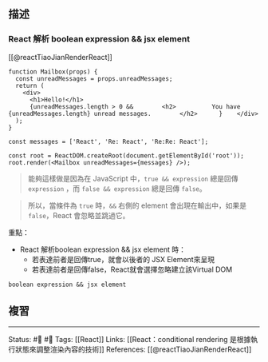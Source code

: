 ## 描述
### React 解析 boolean expression && jsx element
[[@reactTiaoJianRenderReact]]
```
function Mailbox(props) {
  const unreadMessages = props.unreadMessages;
  return (
    <div>
      <h1>Hello!</h1>
      {unreadMessages.length > 0 &&        <h2>          You have {unreadMessages.length} unread messages.        </h2>      }    </div>
  );
}

const messages = ['React', 'Re: React', 'Re:Re: React'];

const root = ReactDOM.createRoot(document.getElementById('root'));
root.render(<Mailbox unreadMessages={messages} />);
```

> 能夠這樣做是因為在 JavaScript 中，`true && expression` 總是回傳 `expression` ，而 `false && expression` 總是回傳 `false`。

> 所以，當條件為 `true` 時，`&&` 右側的 element 會出現在輸出中，如果是 `false`，React 會忽略並跳過它。


重點：
- React 解析boolean expression && jsx element  時：
	- 若表達前者是回傳true，就會以後者的 JSX Element來呈現
	- 若表達前者是回傳false，React就會選擇忽略建立該Virtual DOM
```
boolean expression && jsx element
```
## 複習


---
Status: #🌱 #📓 
Tags:
[[React]] 
Links:
[[React：conditional rendering 是根據執行狀態來調整渲染內容的技術]]
References:
[[@reactTiaoJianRenderReact]]